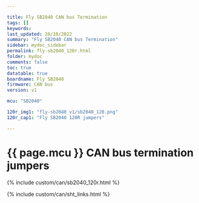 ```yaml
---

title: Fly SB2040 CAN bus Termination
tags: []
keywords: 
last_updated: 20/10/2022
summary: "Fly SB2040 CAN bus Termination"
sidebar: mydoc_sidebar
permalink: fly-sb2040_120r.html
folder: mydoc
comments: false
toc: true
datatable: true
boardname: Fly SB2040
firmware: CAN bus
version: v1

mcu: "SB2040"

120r_img1: "fly-sb2040_v1/sb2040_120.png"
120r_cap1: "Fly SB2040 120R jumpers"

---
```

# {{ page.mcu }} CAN bus termination jumpers

{% include custom/can/sb2040_120r.html %}

{% include custom/can/sht_links.html %}